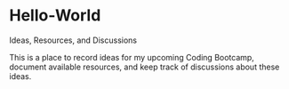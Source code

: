 # Hello-World
Ideas, Resources, and Discussions

This is a place to record ideas for my upcoming Coding Bootcamp, document available resources, and keep track of discussions about these ideas.
